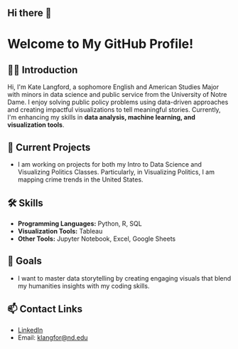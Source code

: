 ## Hi there 👋
# Welcome to My GitHub Profile!

## 👩‍💻 Introduction
Hi, I'm Kate Langford, a sophomore English and American Studies Major with minors in data science and public service from the University of Notre Dame.   I enjoy solving public policy problems using data-driven approaches and creating impactful visualizations to tell meaningful stories. Currently, I'm enhancing my skills in **data analysis, machine learning, and visualization tools**.

## 🔗 Current Projects
- I am working on projects for both my Intro to Data Science and Visualizing Politics Classes. Particularly, in Visualizing Politics, I am mapping crime trends in the United States. 

## 🛠️ Skills
- **Programming Languages:** Python, R, SQL  
- **Visualization Tools:** Tableau
- **Other Tools:** Jupyter Notebook, Excel, Google Sheets

## 🏀 Goals
- I want to master data storytelling by creating engaging visuals that blend my humanities insights with my coding skills.

## 📫 Contact Links
- [LinkedIn]((https://www.linkedin.com/in/katherinelangford/))  
- Email: klangfor@nd.edu





